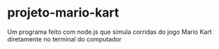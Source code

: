 # projeto-mario-kart
Um programa feito com node.js que simula corridas do jogo Mario Kart diretamente no terminal do computador

